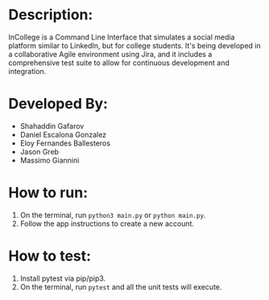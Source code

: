 # Description:   
InCollege is a Command Line Interface that simulates a social media platform similar to LinkedIn, but for college students. It's being developed in a collaborative Agile environment using Jira, and it includes a comprehensive test suite to allow for continuous development and integration.
# Developed By:   
- Shahaddin Gafarov
- Daniel Escalona Gonzalez
- Eloy Fernandes Ballesteros
- Jason Greb                  
- Massimo Giannini

# How to run:
1) On the terminal, run `python3 main.py` or `python main.py`.
2) Follow the app instructions to create a new account.

# How to test:
1) Install pytest via pip/pip3.
2) On the terminal, run `pytest` and all the unit tests will execute.
